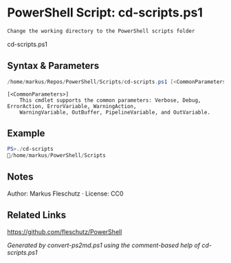# PowerShell Script: cd-scripts.ps1
```powershell
Change the working directory to the PowerShell scripts folder
```

cd-scripts.ps1

## Syntax & Parameters
```powershell
/home/markus/Repos/PowerShell/Scripts/cd-scripts.ps1 [<CommonParameters>]
```

```
[<CommonParameters>]
    This cmdlet supports the common parameters: Verbose, Debug, ErrorAction, ErrorVariable, WarningAction, 
    WarningVariable, OutBuffer, PipelineVariable, and OutVariable.
```

## Example
```powershell
PS>./cd-scripts
📂/home/markus/PowerShell/Scripts
```


## Notes
Author: Markus Fleschutz · License: CC0

## Related Links
https://github.com/fleschutz/PowerShell

*Generated by convert-ps2md.ps1 using the comment-based help of cd-scripts.ps1*
